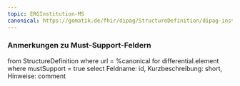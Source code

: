 ```yaml
---
topic: ERGInstitution-MS
canonical: https://gematik.de/fhir/dipag/StructureDefinition/dipag-institution
---
```


### Anmerkungen zu Must-Support-Feldern

<fql>
from
	StructureDefinition
where 
    url = %canonical
for differential.element
where mustSupport = true
select
	Feldname: id, Kurzbeschreibung: short, Hinweise: comment
</fql>


